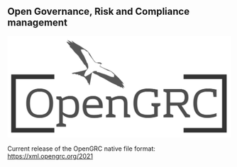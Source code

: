 ## Open Governance, Risk and Compliance management

![OpenGRC logo](opengrc-transparent.png)

Current release of the OpenGRC native file format: <https://xml.opengrc.org/2021>
